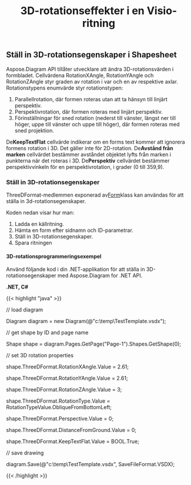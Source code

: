 ﻿---
title: 3D-rotationseffekter i en Visio-ritning
type: docs
weight: 90
url: /sv/net/3d-rotation-effects-in-a-visio-drawing/
description: Det här avsnittet förklarar hur du ställer in 3D-rotationsegenskaper i Shapesheet med Aspose.Diagram.
---
## **Ställ in 3D-rotationsegenskaper i Shapesheet**
Aspose.Diagram API tillåter utvecklare att ändra 3D-rotationsvärden i formbladet. Cellvärdena RotationXAngle, RotationYAngle och RotationZAngle styr graden av rotation i var och en av respektive axlar. Rotationstypens enumvärde styr rotationstypen:

1. Parallellrotation, där formen roteras utan att ta hänsyn till linjärt perspektiv.
1. Perspektivrotation, där formen roteras med linjärt perspektiv.
1. Förinställningar för sned rotation (nederst till vänster, längst ner till höger, uppe till vänster och uppe till höger), där formen roteras med sned projektion.

 De**KeepTextFlat** cellvärde indikerar om en forms text kommer att ignorera formens rotation i 3D. Det gäller inte för 2D-rotation. De**Avstånd från marken** cellvärdet bestämmer avståndet objektet lyfts från marken i punkterna när det roteras i 3D. De**Perspektiv** cellvärdet bestämmer perspektivvinkeln för en perspektivrotation, i grader (0 till 359,9).
### **Ställ in 3D-rotationsegenskaper**
 ThreeDFormat-medlemmen exponerad av[Form](https://reference.aspose.com/diagram/net/aspose.diagram/shape)klass kan användas för att ställa in 3d-rotationsegenskaper.

Koden nedan visar hur man:

1. Ladda en källritning.
1. Hämta en form efter sidnamn och ID-parametrar.
1. Ställ in 3D-rotationsegenskaper.
1. Spara ritningen
#### **3D-rotationsprogrammeringsexempel**
Använd följande kod i din .NET-applikation för att ställa in 3D-rotationsegenskaper med Aspose.Diagram for .NET API.

**.NET, C#**

{{< highlight "java" >}}

 // load diagram

Diagram diagram = new Diagram(@"c:\temp\TestTemplate.vsdx");

// get shape by ID and page name

Shape shape = diagram.Pages.GetPage("Page-1").Shapes.GetShape(0);



// set 3D rotation properties

shape.ThreeDFormat.RotationXAngle.Value = 2.61;

shape.ThreeDFormat.RotationYAngle.Value = 2.61;

shape.ThreeDFormat.RotationZAngle.Value = 3;

shape.ThreeDFormat.RotationType.Value = RotationTypeValue.ObliqueFromBottomLeft;

shape.ThreeDFormat.Perspective.Value = 0;

shape.ThreeDFormat.DistanceFromGround.Value = 0;

shape.ThreeDFormat.KeepTextFlat.Value = BOOL.True;

// save drawing

diagram.Save(@"c:\temp\TestTemplate.vsdx", SaveFileFormat.VSDX);

{{< /highlight >}}
